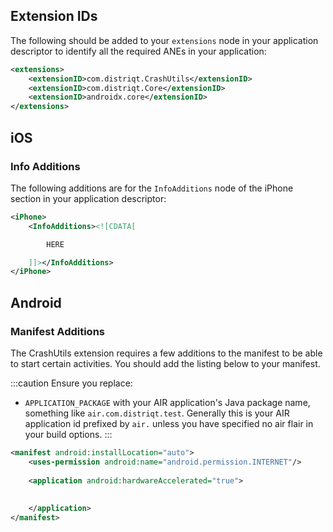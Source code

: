 
## Extension IDs

The following should be added to your `extensions` node in your application descriptor to identify all the required ANEs in your application:

```xml
<extensions>
    <extensionID>com.distriqt.CrashUtils</extensionID>
	<extensionID>com.distriqt.Core</extensionID>
	<extensionID>androidx.core</extensionID>
</extensions>
```



## iOS 


### Info Additions 


The following additions are for the `InfoAdditions` node of the iPhone section in your application descriptor:

```xml
<iPhone>
	<InfoAdditions><![CDATA[

		HERE

	]]></InfoAdditions>
</iPhone>
```



## Android 

### Manifest Additions

The CrashUtils extension requires a few additions to the manifest to be able to start certain activities. You should add the listing below to your manifest.

:::caution
Ensure you replace:
-  `APPLICATION_PACKAGE` with your AIR application's Java package name, something like `air.com.distriqt.test`. Generally this is your AIR application id prefixed by `air.` unless you have specified no air flair in your build options.
:::


```xml
<manifest android:installLocation="auto">
	<uses-permission android:name="android.permission.INTERNET"/>
	
	<application android:hardwareAccelerated="true">
		
		
	</application>
</manifest>
```




